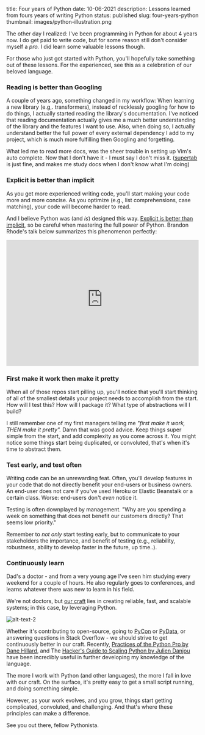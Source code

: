 title: Four years of Python
date: 10-06-2021
description: Lessons learned from fours years of writing Python
status: published
slug: four-years-python
thumbnail: images/python-illustration.png


The other day I realized: I've been programming in Python for about 4 years now. I do get paid to write code, but for some reason still don't consider myself a *pro.* I did learn some valuable lessons though.

For those who just got started with Python, you'll hopefully take something out of these lessons. For the experienced, see this as a celebration of our beloved language. 

### Reading is better than Googling
A couple of years ago, something changed in my workflow: When learning a new library (e.g,. transformers), instead of recklessly googling for how to do things, I actually started reading the library's documentation. I've noticed that reading documentation actually gives me a much better understanding of the library and the features I want to use. Also, when doing so, I actually understand better the full power of every external dependency I add to my project, which is much more fulfilling then Googling and forgetting. 

What led me to read more docs, was the sheer trouble in setting up Vim's auto complete. Now that I don't have it - I must say I don't miss it. ([supertab](https://github.com/duarteocarmo/dotfiles/blob/38a7343b56dddc7bcd3a1625bd729d826da268b0/.config/nvim/init.vim#L36) is just fine, and makes me study docs when I don't know what I'm doing)

### Explicit is better than implicit
As you get more experienced writing code, you'll start making your code more and more concise. As you optimize (e.g., list comprehensions, case matching), your code will become harder to read. 

And I believe Python was (and *is*) designed this way. [Explicit is better than implicit](https://www.python.org/dev/peps/pep-0020/#id2), so be careful when mastering the full power of Python. Brandon Rhode's talk below summarizes this phenomenon perfectly:

<iframe allow="accelerometer; autoplay; clipboard-write; encrypted-media; gyroscope; picture-in-picture" allowfullscreen="" src="https://www.youtube-nocookie.com/embed/S0No2zSJmks?start=869" title="YouTube video player" width="100%" height="330" frameborder="0"></iframe>

### First make it work then make it pretty
When all of those repos start pilling up, you'll notice that you'll start thinking of all of the smallest details your project needs to accomplish from the start. How will I test this? How will I package it? What type of abstractions will I build? 

I still remember one of my first managers telling me *"first make it work, THEN make it pretty".* Damn that was good advice. Keep things super simple from the start, and add complexity as you come across it. You might notice some things start being duplicated, or convoluted, that's when it's time to abstract them. 

### Test early, and test often
Writing code can be an unrewarding feat. Often, you'll develop features in your code that do not directly benefit your end-users or business owners. An end-user does not care if you've used Heroku or Elastic Beanstalk or a certain class. Worse: end-users don't *even* notice it. 

Testing is often downplayed by management. "Why are you spending a week on something that does not benefit our customers directly? That seems low priority."

Remember to *not only* start testing early, but to communicate to your stakeholders the importance, and benefit of testing (e.g., reliability, robustness, ability to develop faster in the future, up time..). 

### Continuously learn
Dad's a doctor - and from a very young age I've seen him studying every weekend for a couple of hours. He also regularly goes to conferences, and learns whatever there was new to learn in his field. 

We're not doctors, but [our craft](https://www.calnewport.com/blog/2011/08/11/the-career-craftsman-manifesto/) lies in creating reliable, fast, and scalable systems; in this case, by leveraging Python. 

![alt-text-2]({static}/images/python-books.png)

Whether it's contributing to open-source, going to [PyCon](https://pycon.org/) or [PyData](https://pydata.org/), or answering questions in Stack Overflow - we should strive to get continuously better in our craft. Recently, [Practices of the Python Pro by Dane Hillard](https://www.manning.com/books/practices-of-the-python-pro), and The [Hacker's Guide to Scaling Python by Julien Danjou](https://scaling-python.com/) have been incredibly useful in further developing my knowledge of the language. 

The more I work with Python (and other languages), the more I fall in love with our craft. On the surface, it's pretty easy to get a small script running, and doing something simple. 

However, as your work evolves, and you grow, things start getting complicated, convoluted, and challenging. And that's where these principles can make a difference. 

See you out there, fellow Pythonista. 
